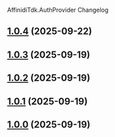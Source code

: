 AffinidiTdk.AuthProvider Changelog
<a name="1.0.4"></a>
## [1.0.4](https://www.github.com/affinidi/affinidi-tdk-dotnet/releases/tag/v1.0.4) (2025-09-22)

<a name="1.0.3"></a>
## [1.0.3](https://www.github.com/affinidi/affinidi-tdk-dotnet/releases/tag/v1.0.3) (2025-09-19)

<a name="1.0.2"></a>
## [1.0.2](https://www.github.com/affinidi/affinidi-tdk-dotnet/releases/tag/v1.0.2) (2025-09-19)

<a name="1.0.1"></a>
## [1.0.1](https://www.github.com/affinidi/affinidi-tdk-dotnet/releases/tag/v1.0.1) (2025-09-19)

<a name="1.0.0"></a>
## [1.0.0](https://www.github.com/affinidi/affinidi-tdk-dotnet/releases/tag/v1.0.0) (2025-09-19)

